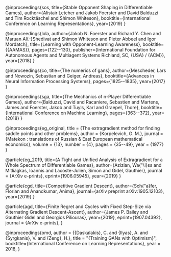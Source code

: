 @inproceedings{sos,
title={Stable Opponent Shaping in Differentiable Games},
author={Alistair Letcher and Jakob Foerster and David Balduzzi and Tim Rocktäschel and Shimon Whiteson},
booktitle={International Conference on Learning Representations},
year={2019}
}

@inproceedings{lola,
author={Jakob N. Foerster and Richard Y. Chen and Maruan Al{-}Shedivat and Shimon Whiteson and Pieter Abbeel and Igor Mordatch},
title={Learning with Opponent-Learning Awareness},
booktitle={{AAMAS}},
pages={122--130},
publisher={International Foundation for Autonomous Agents and Multiagent Systems Richland, SC, {USA} / {ACM}},
year={2018}
}

@inproceedings{co,
title={The numerics of gans},
author={Mescheder, Lars and Nowozin, Sebastian and Geiger, Andreas},
booktitle={Advances in Neural Information Processing Systems},
pages={1825--1835},
year={2017}
}

@inproceedings{sga,
title={The Mechanics of n-Player Differentiable Games},
author={Balduzzi, David and Racaniere, Sebastien and Martens, James and Foerster, Jakob and Tuyls, Karl and Graepel, Thore},
booktitle={International Conference on Machine Learning},
pages={363--372},
year={2018}
}

@inproceedings{eg_original, title = {The extragradient method for finding saddle points and other problems}, author = {Korpelevich, G. M.}, journal = {Matekon : translations of Russian & East European mathematical economics}, volume = {13}, number = {4}, pages = {35--49}, year = {1977} }

@article{eg_2019,
title={A Tight and Unified Analysis of Extragradient for a Whole Spectrum of Differentiable Games},
author={Azizian, Wa{"\i}ss and Mitliagkas, Ioannis and Lacoste-Julien, Simon and Gidel, Gauthier},
journal = {ArXiv e-prints},
eprint={1906.05945},
year={2019}
}

@article{cgd,
title={Competitive Gradient Descent},
author={Sch{"a}fer, Florian and Anandkumar, Anima},
journal={arXiv preprint arXiv:1905.12103},
year={2019}
}

@article{agd,
title={Finite Regret and Cycles with Fixed Step-Size via Alternating Gradient Descent-Ascent},
author={James P. Bailey and Gauthier Gidel and Georgios Piliouras},
year={2019},
eprint={1907.04392},
journal = {ArXiv e-prints},
}

@inproceedings{omd,
author = {{Daskalakis}, C. and {Ilyas}, A. and {Syrgkanis}, V. and {Zeng}, H.},
title = "{Training GANs with Optimism}",
booktitle={International Conference on Learning Representations},
year = 2018,
}
